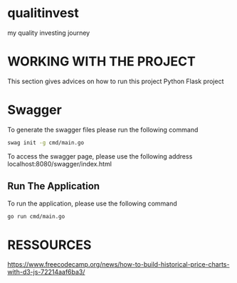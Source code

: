 # qualitinvest
my quality investing journey

# WORKING WITH THE PROJECT
This section gives advices on how to run this project Python Flask project

# Swagger
To generate the swagger files please run the following command

```bash
swag init -g cmd/main.go
```

To access the swagger page, please use the following address localhost:8080/swagger/index.html

## Run The Application
To run the application, please use the following command

```bash
go run cmd/main.go
```

# RESSOURCES

https://www.freecodecamp.org/news/how-to-build-historical-price-charts-with-d3-js-72214aaf6ba3/